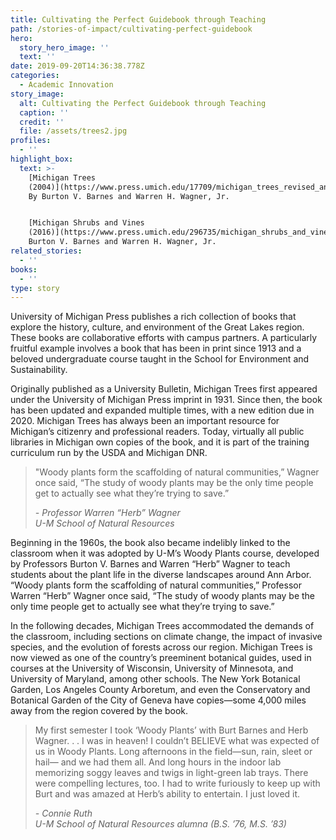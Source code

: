 ```yaml
---
title: Cultivating the Perfect Guidebook through Teaching
path: /stories-of-impact/cultivating-perfect-guidebook
hero:
  story_hero_image: ''
  text: ''
date: 2019-09-20T14:36:38.778Z
categories:
  - Academic Innovation
story_image:
  alt: Cultivating the Perfect Guidebook through Teaching
  caption: ''
  credit: ''
  file: /assets/trees2.jpg
profiles:
  - ''
highlight_box:
  text: >-
    [Michigan Trees
    (2004)](https://www.press.umich.edu/17709/michigan_trees_revised_and_updated)
    By Burton V. Barnes and Warren H. Wagner, Jr.


    [Michigan Shrubs and Vines
    (2016)](https://www.press.umich.edu/296735/michigan_shrubs_and_vines) By
    Burton V. Barnes and Warren H. Wagner, Jr.
related_stories:
  - ''
books:
  - ''
type: story
---
```

University of Michigan Press publishes a rich collection of books that explore the history, culture, and environment of the Great Lakes region. These books are collaborative efforts with campus partners. A particularly fruitful example involves a book that has been in print since 1913 and a beloved undergraduate course taught in the School for Environment and Sustainability.

Originally published as a University Bulletin, Michigan Trees first appeared under the University of Michigan Press imprint in 1931. Since then, the book has been updated and expanded multiple times, with a new edition due in 2020. Michigan Trees has always been an important resource for Michigan’s citizenry and professional readers. Today, virtually all public libraries in Michigan own copies of the book, and it is part of the training curriculum run by the USDA and Michigan DNR.

<blockquote class="quote floated yellow"><p>"Woody plants form the scaffolding of natural communities,” Wagner once said, “The study of woody plants may be the only time people get to actually see what they’re trying to save.”
 </p><footer><cite>- Professor Warren “Herb” Wagner<br>U-M School of Natural Resources</cite></footer></blockquote>

Beginning in the 1960s, the book also became indelibly linked to the classroom when it was adopted by U-M’s Woody Plants course, developed by Professors Burton V. Barnes and Warren “Herb” Wagner to teach students about the plant life in the diverse landscapes around Ann Arbor. “Woody plants form the scaffolding of natural communities,” Professor Warren “Herb” Wagner once said, “The study of woody plants may be the only time people get to actually see what they’re trying to save.”

In the following decades, Michigan Trees accommodated the demands of the classroom, including sections on climate change, the impact of invasive species, and the evolution of forests across our region. Michigan Trees is now viewed as one of the country’s preeminent botanical guides, used in courses at the University of Wisconsin, University of Minnesota, and University of Maryland, among other schools. The New York Botanical Garden, Los Angeles County Arboretum, and even the Conservatory and Botanical Garden of the City of Geneva have copies—some 4,000 miles away from the region covered by the book.

<blockquote class="quote full blue"><p>My first semester I took ‘Woody Plants’ with Burt Barnes and Herb Wagner. . . I was in heaven! I couldn’t BELIEVE what was expected of us in Woody Plants. Long afternoons in the field—sun, rain, sleet or hail— and we had them all. And long hours in the indoor lab memorizing soggy leaves and twigs in light-green lab trays. There were compelling lectures, too. I had to write furiously to keep up with Burt and was amazed at Herb’s ability to entertain. I just loved it.
 </p><footer><cite>- Connie Ruth <br>U-M School of Natural Resources alumna (B.S. ’76, M.S. ’83)</cite></footer></blockquote>
